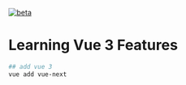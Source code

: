 [![beta](https://img.shields.io/npm/v/vue/next.svg)](https://www.npmjs.com/package/vue/v/next)

# Learning Vue 3 Features

```bash
## add vue 3
vue add vue-next
```
